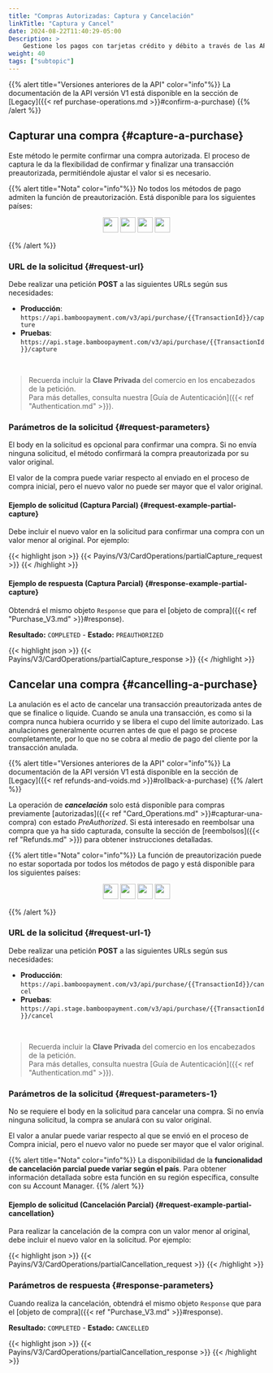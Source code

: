 ```yaml
---
title: "Compras Autorizadas: Captura y Cancelación"
linkTitle: "Captura y Cancel"
date: 2024-08-22T11:40:29-05:00
Description: >
    Gestione los pagos con tarjetas crédito y débito a través de las API de captura y cancelación de compras autorizadas.
weight: 40
tags: ["subtopic"]
---
```


{{% alert title="Versiones anteriores de la API" color="info"%}}
La documentación de la API versión V1 está disponible en la sección de [Legacy]({{< ref purchase-operations.md >}}#confirm-a-purchase)
{{% /alert %}}

## Capturar una compra {#capture-a-purchase}
Este método le permite confirmar una compra autorizada. El proceso de captura le da la flexibilidad de confirmar y finalizar una transacción preautorizada, permitiéndole ajustar el valor si es necesario.

{{% alert title="Nota" color="info"%}}
No todos los métodos de pago admiten la función de preautorización. Está disponible para los siguientes países:

<div style="text-align: center;">

<a href="/es/docs/payment-methods/brazil.html"><img src="/assets/Flags/FlagBR.png" width="30" /></a>
<a href="/es/docs/payment-methods/chile.html"><img src="/assets/Flags/FlagCL.png" width="30" /></a>
<a href="/es/docs/payment-methods/colombia.html"><img src="/assets/Flags/FlagCO.png" width="30" /></a>
<a href="/es/docs/payment-methods/uruguay.html"><img src="/assets/Flags/FlagUY.png" width="30" /></a>

</div>

{{% /alert %}}


### URL de la solicitud {#request-url}
Debe realizar una petición **POST** a las siguientes URLs según sus necesidades:

* **Producción**: `https://api.bamboopayment.com/v3/api/purchase/{{TransactionId}}/capture`
* **Pruebas**: `https://api.stage.bamboopayment.com/v3/api/purchase/{{TransactionId}}/capture`

<br />

> Recuerda incluir la **Clave Privada** del comercio en los encabezados de la petición. <br /> Para más detalles, consulta nuestra [Guía de Autenticación]({{< ref "Authentication.md" >}}).

### Parámetros de la solicitud {#request-parameters}
El body en la solicitud es opcional para confirmar una compra. Si no envía ninguna solicitud, el método confirmará la compra preautorizada por su valor original.

El valor de la compra puede variar respecto al enviado en el proceso de compra inicial, pero el nuevo valor no puede ser mayor que el valor original.

#### Ejemplo de solicitud (Captura Parcial) {#request-example-partial-capture}
Debe incluir el nuevo valor en la solicitud para confirmar una compra con un valor menor al original. Por ejemplo:

{{< highlight json >}}
{{< Payins/V3/CardOperations/partialCapture_request >}}
{{< /highlight >}} 

#### Ejemplo de respuesta (Captura Parcial) {#response-example-partial-capture}
Obtendrá el mismo objeto `Response` que para el [objeto de compra]({{< ref "Purchase_V3.md" >}}#response).

**Resultado:** `COMPLETED` - **Estado:** `PREAUTHORIZED`

{{< highlight json >}}
{{< Payins/V3/CardOperations/partialCapture_response >}}
{{< /highlight >}} 


## Cancelar una compra {#cancelling-a-purchase}
La anulación es el acto de cancelar una transacción preautorizada antes de que se finalice o liquide. Cuando se anula una transacción, es como si la compra nunca hubiera ocurrido y se libera el cupo del límite autorizado. Las anulaciones generalmente ocurren antes de que el pago se procese completamente, por lo que no se cobra al medio de pago del cliente por la transacción anulada.

{{% alert title="Versiones anteriores de la API" color="info"%}}
La documentación de la API versión V1 está disponible en la sección de [Legacy]({{< ref refunds-and-voids.md >}}#rollback-a-purchase)
{{% /alert %}}

La operación de _**cancelación**_ solo está disponible para compras previamente [autorizadas]({{< ref "Card_Operations.md" >}}#capturar-una-compra) con estado _PreAuthorized_. Si está interesado en reembolsar una compra que ya ha sido capturada, consulte la sección de [reembolsos]({{< ref "Refunds.md" >}}) para obtener instrucciones detalladas.

{{% alert title="Nota" color="info"%}}
La función de preautorización puede no estar soportada por todos los métodos de pago y está disponible para los siguientes países:

<div style="text-align: center;">

<a href="/es/docs/payment-methods/brazil.html"><img src="/assets/Flags/FlagBR.png" width="30" /></a>
<a href="/es/docs/payment-methods/chile.html"><img src="/assets/Flags/FlagCL.png" width="30" /></a>
<a href="/es/docs/payment-methods/colombia.html"><img src="/assets/Flags/FlagCO.png" width="30" /></a>
<a href="/es/docs/payment-methods/uruguay.html"><img src="/assets/Flags/FlagUY.png" width="30" /></a>

</div>

{{% /alert %}}


### URL de la solicitud {#request-url-1}
Debe realizar una petición **POST** a las siguientes URLs según sus necesidades:

* **Producción**: `https://api.bamboopayment.com/v3/api/purchase/{{TransactionId}}/cancel`
* **Pruebas**: `https://api.stage.bamboopayment.com/v3/api/purchase/{{TransactionId}}/cancel`

<br />

> Recuerda incluir la **Clave Privada** del comercio en los encabezados de la petición. <br /> Para más detalles, consulta nuestra [Guía de Autenticación]({{< ref "Authentication.md" >}}).

### Parámetros de la solicitud {#request-parameters-1}
No se requiere el body en la solicitud para cancelar una compra. Si no envía ninguna solicitud, la compra se anulará con su valor original.

El valor a anular puede variar respecto al que se envió en el proceso de Compra inicial, pero el nuevo valor no puede ser mayor que el valor original.

{{% alert title="Nota" color="info"%}}
La disponibilidad de la **funcionalidad de cancelación parcial puede variar según el país**. Para obtener información detallada sobre esta función en su región específica, consulte con su Account Manager.
{{% /alert %}}

#### Ejemplo de solicitud (Cancelación Parcial) {#request-example-partial-cancellation}
Para realizar la cancelación de la compra con un valor menor al original, debe incluir el nuevo valor en la solicitud. Por ejemplo:

{{< highlight json >}}
{{< Payins/V3/CardOperations/partialCancellation_request >}}
{{< /highlight >}} 

### Parámetros de respuesta {#response-parameters}
Cuando realiza la cancelación, obtendrá el mismo objeto `Response` que para el [objeto de compra]({{< ref "Purchase_V3.md" >}}#response).

**Resultado:** `COMPLETED` - **Estado:** `CANCELLED`

{{< highlight json >}}
{{< Payins/V3/CardOperations/partialCancellation_response >}}
{{< /highlight >}}